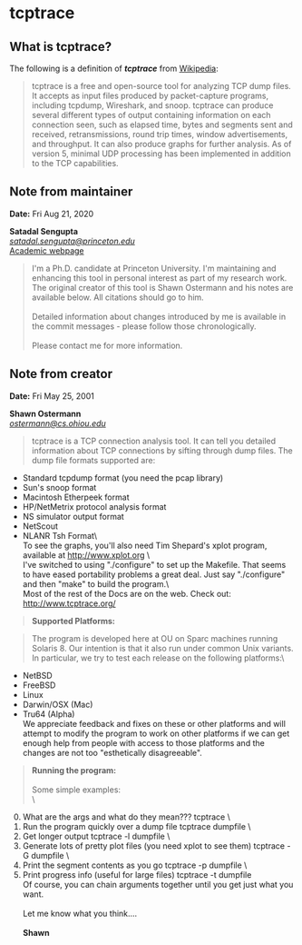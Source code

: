 # tcptrace

## What is tcptrace?

The following is a definition of ***tcptrace*** from [Wikipedia](https://en.wikipedia.org/wiki/Tcptrace):

> tcptrace is a free and open-source tool for analyzing TCP dump files. It accepts as input files produced by packet-capture programs, including tcpdump, Wireshark, and snoop. tcptrace can produce several different types of output containing information on each connection seen, such as elapsed time, bytes and segments sent and received, retransmissions, round trip times, window advertisements, and throughput. It can also produce graphs for further analysis. As of version 5, minimal UDP processing has been implemented in addition to the TCP capabilities.

## Note from maintainer

**Date:** Fri Aug 21, 2020

**Satadal Sengupta**\
*satadal.sengupta@princeton.edu*\
[Academic webpage](https://satadalsengupta.github.io/)

> I'm a Ph.D. candidate at Princeton University. I'm maintaining 
and enhancing this tool in personal interest as part of my research 
work. The original creator of this tool is Shawn Ostermann and his 
notes are available below. All citations should go to him.\
\
Detailed information about changes introduced by me is available in 
the commit messages - please follow those chronologically.\
\
Please contact me for more information.

## Note from creator

**Date:** Fri May 25, 2001

**Shawn Ostermann**\
*ostermann@cs.ohiou.edu*

> tcptrace is a TCP connection analysis tool.  It can tell you detailed
information about TCP connections by sifting through dump files.  The
dump file formats supported are:
   - Standard tcpdump format (you need the pcap library)
   - Sun's snoop format
   - Macintosh Etherpeek format
   - HP/NetMetrix protocol analysis format
   - NS simulator output format
   - NetScout
   - NLANR Tsh Format\ \
To see the graphs, you'll also need Tim Shepard's xplot program,
available at http://www.xplot.org \ \
I've switched to using "./configure" to set up the Makefile.  That
seems to have eased portability problems a great deal.  Just say
"./configure" and then "make" to build the program.\ \
Most of the rest of the Docs are on the web.  Check out:
  http://www.tcptrace.org/


> **Supported Platforms:**

> The program is developed here at OU on Sparc machines running Solaris 8. Our intention is that it also run under common Unix variants.  In
particular, we try to test each release on the following platforms:\
  - NetBSD	
  - FreeBSD	
  - Linux		
  - Darwin/OSX (Mac)
  - Tru64 (Alpha)  \
We appreciate feedback and fixes on these or other platforms and will
attempt to modify the program to work on other platforms if we can get
enough help from people with access to those platforms and the changes
are not too "esthetically disagreeable".

> **Running the program:**  
\
Some simple examples:  
\
0) What are the args and what do they mean???
     tcptrace 
\
1) Run the program quickly over a dump file
     tcptrace dumpfile
\
2) Get longer output
     tcptrace -l dumpfile
\
3) Generate lots of pretty plot files (you need xplot to see them)
     tcptrace -G dumpfile
\
4) Print the segment contents as you go
     tcptrace -p dumpfile
\
5) Print progress info (useful for large files)
     tcptrace -t dumpfile
\
Of course, you can chain arguments together until you get just what
you want.  
\
Let me know what you think....  
\
**Shawn**
